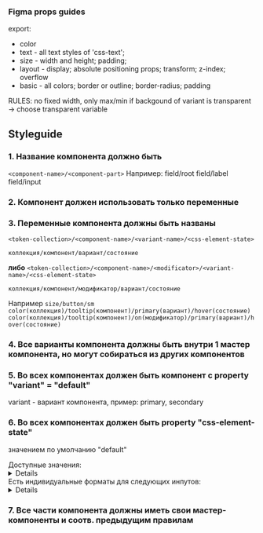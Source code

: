 ### Figma props guides
export: 
- color
- text - all text styles of 'css-text';
- size - width and height; padding;
- layout - display; absolute positioning props; transform; z-index; overflow
- basic - all colors;  border or outline; border-radius; padding


RULES:
no fixed width, only max/min
if backgound of variant is transparent -> choose transparent variable
## Styleguide

### 1. Название компонента должно быть
`<component-name>/<component-part>`
Например:
field/root
field/label
field/input

### 2. Компонент должен использовать только переменные

### 3. Переменные компонента должны быть названы
`
    <token-collection>/<component-name>/<variant-name>/<css-element-state>
`

`коллекция/компонент/вариант/состояние`

**либо**
`
    <token-collection>/<component-name>/<modificator>/<variant-name>/<css-element-state>
`

`коллекция/компонент/модификатор/вариант/состояние`

Например
`size/button/sm`
`color(коллекция)/tooltip(компонент)/primary(вариант)/hover(состояние)`
`color(коллекция)/tooltip(компонент)/on(модификатор)/primary(вариант)/hover(состояние)`

### 4. Все варианты компонента должны быть внутри 1 мастер компонента, но могут собираться из других компонентов

### 5. Во всех компонентах должен быть компонент с property "variant" = "default"

variant - вариант компонента, пример: primary, secondary

### 6. Во всех компонентах должен быть property "css-element-state"
значением по умолчанию "default"

<summary>Доступные значения:</summary>
<details>

```ts
[
   'active',      // Применяется, когда элемент активирован (например, при нажатии)
   'hover',       // Применяется, когда курсор находится над элементом
   'focus',       // Применяется, когда элемент получает фокус (например, через клавиатуру)
   'visited',     // Применяется к ссылкам, которые уже были посещены
   'disabled',    // Применяется к отключенным элементам формы
   'checked',     // Применяется к отмеченным радиокнопкам и флажкам
   'required',    // Применяется к обязательным полям формы
   'valid',       // Применяется к полям формы с корректными данными
   'invalid',     // Применяется к полям формы с некорректными данными
   'first-child', // Применяется к первому дочернему элементу
   'last-child',  // Применяется к последнему дочернему элементу
   'nth-child',   // Применяется к элементу на основе его позиции
   'empty',       // Применяется к элементам без дочерних элементов
   'target',      // Применяется к элементу, на который указывает URL-фрагмент
   'link',        // Применяется к непосещенным ссылкам
   'enabled',     // Применяется к активным элементам формы
   'optional',    // Применяется к необязательным полям формы
   'read-only',   // Применяется к элементам, которые нельзя редактировать
   'read-write'   // Применяется к элементам, которые можно редактировать
];
```

</details>

<summary>Есть индивидуальные форматы для следующих инпутов:</summary>

<details>

### Text
- 🖱️ **Hover** - Когда курсор находится над полем ввода
- ⌨️ **Focus** - Когда поле ввода выбрано
- 🚫 **Disabled** - Когда поле ввода отключено
- 📝 **Read-only** - Когда поле ввода только для чтения
- ❗ **Required** - Когда поле ввода обязательно для заполнения
- ✅ **Valid** - Когда введенные данные соответствуют критериям валидации
- ❌ **Invalid** - Когда введенные данные не соответствуют критериям валидации
- ✨ **Enabled** - Когда поле ввода включено (по умолчанию)
- 📎 **Optional** - Когда поле ввода не обязательно для заполнения

### Password
- 🖱️ **Hover** - Когда курсор находится над полем пароля
- ⌨️ **Focus** - Когда поле пароля выбрано
- 🚫 **Disabled** - Когда поле пароля отключено
- ❗ **Required** - Когда поле пароля обязательно для заполнения
- ✅ **Valid** - Когда пароль соответствует критериям
- ❌ **Invalid** - Когда пароль не соответствует критериям
- ✨ **Enabled** - Когда поле пароля включено (по умолчанию)
- 📎 **Optional** - Когда поле пароля не обязательно для заполнения

## Selection Controls

### Radio Button
- 🖱️ **Hover** - Когда курсор находится над радиокнопкой
- ⌨️ **Focus** - Когда радиокнопка выбрана с помощью клавиатуры
- ☑️ **Checked** - Когда радиокнопка отмечена
- 🚫 **Disabled** - Когда радиокнопка отключена
- ❗ **Required** - Когда группа радиокнопок обязательна для выбора
- ✨ **Enabled** - Когда радиокнопка включена (по умолчанию)
- 📎 **Optional** - Когда группа радиокнопок не обязательна для выбора

### Checkbox
- 🖱️ **Hover** - Когда курсор находится над флажком
- ⌨️ **Focus** - Когда флажок выбран с помощью клавиатуры
- ☑️ **Checked** - Когда флажок отмечен
- 🚫 **Disabled** - Когда флажок отключен
- ❗ **Required** - Когда флажок обязателен для выбора
- ✨ **Enabled** - Когда флажок включен (по умолчанию)
- 📎 **Optional** - Когда флажок не обязателен для выбора

## Specialized Input Fields

### Number
- 🖱️ **Hover** - Когда курсор находится над полем ввода числа
- ⌨️ **Focus** - Когда поле ввода числа выбрано
- 🚫 **Disabled** - Когда поле ввода числа отключено
- 📝 **Read-only** - Когда поле ввода числа только для чтения
- ❗ **Required** - Когда поле ввода числа обязательно для заполнения
- ✅ **Valid** - Когда введено корректное число
- ❌ **Invalid** - Когда введено некорректное число
- ✨ **Enabled** - Когда поле ввода числа включено (по умолчанию)
- 📎 **Optional** - Когда поле ввода числа не обязательно для заполнения
- 📊 **In-range** - Когда значение находится в пределах min/max
- ⚠️ **Out-of-range** - Когда значение выходит за пределы min/max

### Email
- 🖱️ **Hover** - Когда курсор находится над полем email
- ⌨️ **Focus** - Когда поле email выбрано
- 🚫 **Disabled** - Когда поле email отключено
- 📝 **Read-only** - Когда поле email только для чтения
- ❗ **Required** - Когда поле email обязательно для заполнения
- ✅ **Valid** - Когда введен корректный email
- ❌ **Invalid** - Когда введен некорректный email
- ✨ **Enabled** - Когда поле email включено (по умолчанию)
- 📎 **Optional** - Когда поле email не обязательно для заполнения

### URL
- 🖱️ **Hover** - Когда курсор находится над полем URL
- ⌨️ **Focus** - Когда поле URL выбрано
- 🚫 **Disabled** - Когда поле URL отключено
- 📝 **Read-only** - Когда поле URL только для чтения
- ❗ **Required** - Когда поле URL обязательно для заполнения
- ✅ **Valid** - Когда введен корректный URL
- ❌ **Invalid** - Когда введен некорректный URL
- ✨ **Enabled** - Когда поле URL включено (по умолчанию)
- 📎 **Optional** - Когда поле URL не обязательно для заполнения

## Date and Time

### Date
- 🖱️ **Hover** - Когда курсор находится над полем даты
- ⌨️ **Focus** - Когда поле даты выбрано
- 🚫 **Disabled** - Когда поле даты отключено
- ❗ **Required** - Когда поле даты обязательно для заполнения
- ✅ **Valid** - Когда введена корректная дата
- ❌ **Invalid** - Когда введена некорректная дата
- ✨ **Enabled** - Когда поле даты включено (по умолчанию)
- 📎 **Optional** - Когда поле даты не обязательно для заполнения
- 📊 **In-range** - Когда дата находится в пределах min/max
- ⚠️ **Out-of-range** - Когда дата выходит за пределы min/max

### Time
- 🖱️ **Hover** - Когда курсор находится над полем времени
- ⌨️ **Focus** - Когда поле времени выбрано
- 🚫 **Disabled** - Когда поле времени отключено
- ❗ **Required** - Когда поле времени обязательно для заполнения
- ✅ **Valid** - Когда введено корректное время
- ❌ **Invalid** - Когда введено некорректное время
- ✨ **Enabled** - Когда поле времени включено (по умолчанию)
- 📎 **Optional** - Когда поле времени не обязательно для заполнения

## Special Controls

### File Upload
- 🖱️ **Hover** - Когда курсор находится над полем выбора файла
- ⌨️ **Focus** - Когда поле выбора файла выбрано
- 🚫 **Disabled** - Когда поле выбора файла отключено
- ❗ **Required** - Когда выбор файла обязателен
- ✅ **Valid** - Когда выбранный файл(ы) соответствует критериям
- ❌ **Invalid** - Когда выбранный файл(ы) не соответствует критериям
- ✨ **Enabled** - Когда поле выбора файла включено (по умолчанию)
- 📎 **Optional** - Когда выбор файла не обязателен

### Range Slider
- 🖱️ **Hover** - Когда курсор находится над ползунком
- ⌨️ **Focus** - Когда ползунок выбран
- 🚫 **Disabled** - Когда ползунок отключен
- ✨ **Enabled** - Когда ползунок включен (по умолчанию)
- 📊 **In-range** - Когда значение находится в допустимых пределах
- ⚠️ **Out-of-range** - Когда значение выходит за допустимые пределы

### Color Picker
- 🖱️ **Hover** - Когда курсор находится над полем выбора цвета
- ⌨️ **Focus** - Когда поле выбора цвета выбрано
- 🚫 **Disabled** - Когда поле выбора цвета отключено
- ✨ **Enabled** - Когда поле выбора цвета включено (по умолчанию)

### Search
- 🖱️ **Hover** - Когда курсор находится над полем поиска
- ⌨️ **Focus** - Когда поле поиска выбрано
- 🚫 **Disabled** - Когда поле поиска отключено
- 📝 **Read-only** - Когда поле поиска только для чтения
- ❗ **Required** - Когда поле поиска обязательно для заполнения
- ✅ **Valid** - Когда введенный текст соответствует критериям
- ❌ **Invalid** - Когда введенный текст не соответствует критериям
- ✨ **Enabled** - Когда поле поиска включено (по умолчанию)
- 📎 **Optional** - Когда поле поиска не обязательно для заполнения

## Buttons

### Submit Button
- 🖱️ **Hover** - Когда курсор находится над кнопкой отправки
- ⌨️ **Focus** - Когда кнопка отправки выбрана
- 👆 **Active** - Когда кнопка отправки нажата
- 🚫 **Disabled** - Когда кнопка отправки отключена
- ✨ **Enabled** - Когда кнопка отправки включена (по умолчанию)

### Reset Button
- 🖱️ **Hover** - Когда курсор находится над кнопкой сброса
- ⌨️ **Focus** - Когда кнопка сброса выбрана
- 👆 **Active** - Когда кнопка сброса нажата
- 🚫 **Disabled** - Когда кнопка сброса отключена
- ✨ **Enabled** - Когда кнопка сброса включена (по умолчанию)
</details>



### 7. Все части компонента должны иметь свои мастер-компоненты и соотв.  предыдущим правилам
